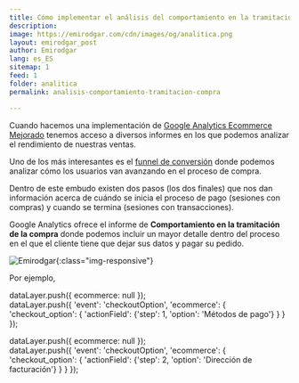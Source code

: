 ```yaml
---
title: Cómo implementar el análisis del comportamiento en la tramitación de la compra de Google Analytics Mejorado
description: 
image: https://emirodgar.com/cdn/images/og/analitica.png
layout: emirodgar_post
author: Emirodgar
lang: es_ES
sitemap: 1
feed: 1
folder: analitica
permalink: analisis-comportamiento-tramitacion-compra

--- 
```


Cuando hacemos una implementación de [Google Analytics Ecommerce Mejorado](https://emirodgar.com/analytics-ecommerce-capa-de-datos) tenemos acceso a diversos informes en los que podemos analizar el rendimiento de nuestras ventas.

Uno de los más interesantes es el [funnel de conversión](https://emirodgar.com/funnel-compra-ecommerce) donde podemos analizar cómo los usuarios van avanzando en el proceso de compra.

Dentro de este embudo existen dos pasos (los dos finales) que nos dan información acerca de cuándo se inicia el proceso de pago (sesiones con compras) y cuando se termina (sesiones con transacciones).

Google Analytics ofrece el informe de **Comportamiento en la tramitación de la compra** donde podemos incluir un mayor detalle dentro del proceso en el que el cliente tiene que dejar sus datos y pagar su pedido. 


![Emirodgar](https://i.imgur.com/XAjJXw5.png){:class="img-responsive"}

Por ejemplo,

dataLayer.push({ ecommerce:  null  });   
  dataLayer.push({  'event':  'checkoutOption',  'ecommerce':  {  'checkout_option':  {  'actionField':  {'step': 1,  'option': 'Métodos de pago'}  }  }  });

  

  

 dataLayer.push({ ecommerce:  null  });   
  dataLayer.push({  'event':  'checkoutOption',  'ecommerce':  {  'checkout_option':  {  'actionField':  {'step': 2,  'option': 'Dirección de facturación'}  }  }  });
<!--stackedit_data:
eyJoaXN0b3J5IjpbMTY2NTQ0Mjk3LC0xNjA2NjEyOTQ5LDEzMj
Y3MDA0NjddfQ==
-->